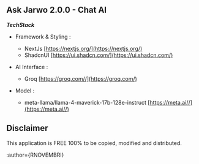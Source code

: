 **Ask Jarwo 2.0.0 - Chat AI**
-
***TechStack***
* Framework & Styling :
    -   NextJs  [https://nextjs.org/](https://nextjs.org/)
    -   ShadcnUI  [https://ui.shadcn.com/](https://ui.shadcn.com/)
 
* AI Interface :
    -   Groq [https://groq.com//](https://groq.com/)
 
* Model :
    -   meta-llama/llama-4-maverick-17b-128e-instruct [https://meta.ai//](https://meta.ai//)


Disclaimer
-
This application is FREE 100% to be copied, modified and distributed. 


:author={RNOVEMBRI}







